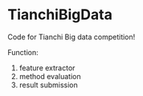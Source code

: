 # TianchiBigData
Code for Tianchi Big data competition!

Function:
1. feature extractor
2. method evaluation
3. result submission
